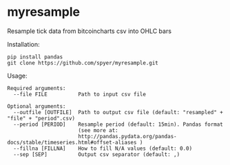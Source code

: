 # myresample

Resample tick data from bitcoincharts csv into OHLC bars  

Installation:  

```
pip install pandas  
git clone https://github.com/spyer/myresample.git
```
Usage:  

```
Required arguments:  
  --file FILE          Path to input csv file  
  
Optional arguments:  
  --outfile [OUTFILE]  Path to output csv file (default: "resampled" + "file" + "period".csv)  
  --period [PERIOD]    Resample period (default: 15min). Pandas format   
                       (see more at: 
                       http://pandas.pydata.org/pandas-docs/stable/timeseries.html#offset-aliases )  
  --fillna [FILLNA]    How to fill N/A values (default: 0.0)  
  --sep [SEP]          Output csv separator (default: ,)  
```
